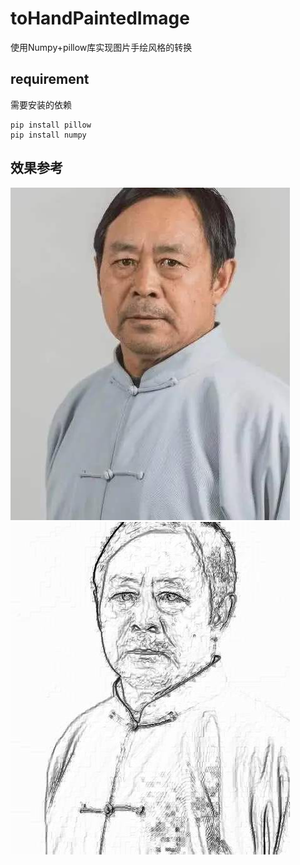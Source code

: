# toHandPaintedImage

使用Numpy+pillow库实现图片手绘风格的转换

## requirement
需要安装的依赖

```
pip install pillow
pip install numpy
```
## 效果参考
![jackM](./expImg/jackM.jpg)
![jackM_handful](./expImg/jackM_handful.jpg)